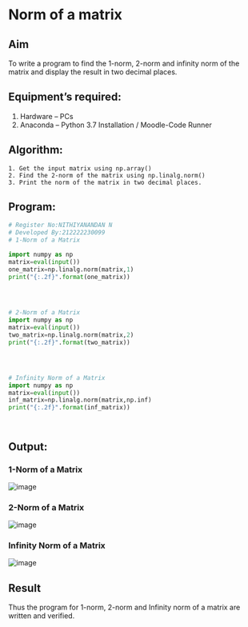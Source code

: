 # Norm of a matrix
## Aim
To write a program to find the 1-norm, 2-norm and infinity norm of the matrix and display the result in two decimal places.
## Equipment’s required:
1.	Hardware – PCs
2.	Anaconda – Python 3.7 Installation / Moodle-Code Runner
## Algorithm:
	1. Get the input matrix using np.array()   
    2. Find the 2-norm of the matrix using np.linalg.norm()
	3. Print the norm of the matrix in two decimal places.
## Program:
```Python
# Register No:NITHIYANANDAN N
# Developed By:212222230099
# 1-Norm of a Matrix

import numpy as np
matrix=eval(input())
one_matrix=np.linalg.norm(matrix,1)
print("{:.2f}".format(one_matrix))
 



# 2-Norm of a Matrix
import numpy as np
matrix=eval(input())
two_matrix=np.linalg.norm(matrix,2)
print("{:.2f}".format(two_matrix))




# Infinity Norm of a Matrix
import numpy as np
matrix=eval(input())
inf_matrix=np.linalg.norm(matrix,np.inf)
print("{:.2f}".format(inf_matrix))




```
## Output:
### 1-Norm of a Matrix
![image](https://github.com/NITHIYANANDAN278/Norm-of-a-matrix/assets/121784636/bf2c616e-b037-4b48-99a6-e0c8c991f868)


### 2-Norm of a Matrix
![image](https://github.com/NITHIYANANDAN278/Norm-of-a-matrix/assets/121784636/95b48929-5c44-4de6-b477-88558d6c62ba)

### Infinity Norm of a Matrix
![image](https://github.com/NITHIYANANDAN278/Norm-of-a-matrix/assets/121784636/4ae86789-fa5d-4f04-b1ba-375e7bfd1d55)

## Result
Thus the program for 1-norm, 2-norm and Infinity norm of a matrix are written and verified.
